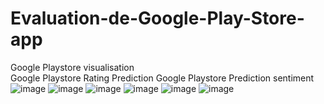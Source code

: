 # Evaluation-de-Google-Play-Store-app
Google Playstore visualisation  
Google Playstore Rating Prediction 
Google Playstore Prediction  sentiment
![image](https://user-images.githubusercontent.com/43178223/126619724-ef822b16-ed88-410c-b198-2de78c563edd.png)
![image](https://user-images.githubusercontent.com/43178223/126619851-57095a5f-1f39-4d1e-ac80-98bfc83e658d.png)
![image](https://user-images.githubusercontent.com/43178223/126619900-77b8f889-fd87-4565-880c-bce1025698e2.png)
![image](https://user-images.githubusercontent.com/43178223/126619968-e6e87e92-0be3-4305-a139-fd885ed27642.png)
![image](https://user-images.githubusercontent.com/43178223/126620326-cc5b9212-282b-4dcf-b4c0-ec722e7c71ca.png)
![image](https://user-images.githubusercontent.com/43178223/126620558-fc74459a-4a2a-433e-9c2c-07ff2cc628ac.png)

